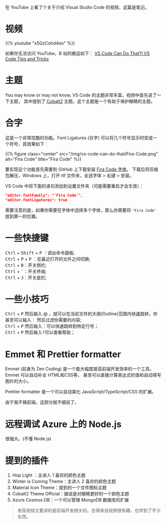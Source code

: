 在 YouTube 上看了个关于介绍 Visual Studio Code 的视频，这篇是笔记。
<!--more-->

# 视频

{{% youtube "x5GzCohd4eo" %}}

如果你无法访问 YouTube，B 站的搬运如下：
[VS Code Can Do That?! VS Code Tips and Tricks](https://www.bilibili.com/video/av34408553)

# 主题

You may know or may not know, VS Code 的主题非常丰富。视频中首先说了一下主题，
其中提到了 [Cobalt2](https://marketplace.visualstudio.com/items?itemName=wesbos.theme-cobalt2) 主题。这个主题是一个有助于保护眼睛的主题。

# 合字

这是一个非常炫酷的功能。Font Ligatures (合字) 可以将几个符号显示时变成一个符号，其效果如下：

{{% figure class="center" src="/img/vs-code-can-do-that/Fira-Code.png" alt="Fira Code" title="Fira Code" %}}

要实现这个功能首先需要到 GitHub 上下载安装 [Fira Code 字体](https://github.com/tonsky/FiraCode)。
下载后将压缩包解压，Windows 上，打开 ttf 文件夹，全选字体 > 右键 > 安装。  

VS Code 中将下面的语句添加到设置文件夹（可能需要重启才会生效）：

``` json
"editor.fontFamily": "'Fira Code'",
"editor.fontLigatures": true
```

需要注意的是，如果你需要在字体中选择多个字体，那么你需要将 `'Fira Code'` 放到第一的位置。

# 一些快捷键

<kbd>Ctrl</kbd> + <kbd>Shift</kbd> + <kbd>P</kbd> ：调出命令面板;  
<kbd>Ctrl</kbd> + <kbd>P</kbd> + <kbd>P</kbd> ：在最近打开的文件之间切换;  
<kbd>Ctrl</kbd> + <kbd>B</kbd>：开关侧栏;  
<kbd>Ctrl</kbd> + <kbd>`</kbd>：开关终端;  
<kbd>Ctrl</kbd> + <kbd>J</kbd>：开关底栏;  

# 一些小技巧

<kbd>Ctrl</kbd> + <kbd>P</kbd> 然后输入 @ ，就可以在当前文件的大纲(Outline)范围内快速跳转，你甚至可以输入<kbd>：</kbd> 然后过滤你需要的内容;  
<kbd>Ctrl</kbd> + <kbd>P</kbd> 然后输入<kbd>：</kbd>可以快速跳转到特定行号；  
<kbd>Ctrl</kbd> + <kbd>P</kbd> 然后输入<kbd>?</kbd>可以查看帮助；  

# Emmet 和 Prettier formatter

Emmet (前身为 Zen Coding) 是一个能大幅度提高前端开发效率的一个工具。Emmet 可以自动补全 HTML和CSS等，
甚至可以直接计算表达式的值和自动填写图片的大小。  

Prettier formatter 是一个可以自动美化 JavaScript/TypeScript/CSS 的扩展。  

由于我不搞前端，这部分就不细说了。  

# 远程调试 Azure 上的 Node.js

很强大。(不懂 Node.js)

# 提到的插件

1. Hop Light ：主讲人 1 喜欢的颜色主题
2. Winter is Coming Theme：主讲人 2 喜欢的颜色主题
3. Material Icon Theme：提到的一个文件图标主题
4. Cobalt2 Theme Official：据说是对眼睛更好的一个颜色主题
5. Azure Cosmos DB：一个可以管理 MongoDB 数据库的扩展

>发现视频主要讲的是前端开发相关的。总得来说视频很有趣，也学到了不少东西。  

